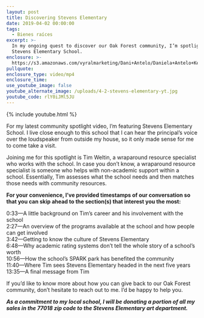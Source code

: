 ```yaml
---
layout: post
title: Discovering Stevens Elementary
date: 2019-04-02 00:00:00
tags:
  - Bienes raíces
excerpt: >-
  In my ongoing quest to discover our Oak Forest community, I’m spotlighting
  Stevens Elementary School.
enclosure: >-
  https://s3.amazonaws.com/vyralmarketing/Dani+Antelo/Daniela+Antelo+Keller+Williams+_+Discovering+Stevens+Elementary.mp4
pullquote:
enclosure_type: video/mp4
enclosure_time:
use_youtube_image: false
youtube_alternate_image: /uploads/4-2-stevens-elementary-yt.jpg
youtube_code: rlY0iJMl5JU
---
```


{% include youtube.html %}

For my latest community spotlight video, I’m featuring Stevens Elementary School. I live close enough to this school that I can hear the principal’s voice over the loudspeaker from outside my house, so it only made sense for me to come take a visit.&nbsp;

Joining me for this spotlight is Tim Weltin, a wraparound resource specialist who works with the school. In case you don’t know, a wraparound resource specialist is someone who helps with non-academic support within a school. Essentially, Tim assesses what the school needs and then matches those needs with community resources.

**For your convenience, I’ve provided timestamps of our conversation so that you can skip ahead to the section(s) that interest you the most:&nbsp;**

0:33—A little background on Tim’s career and his involvement with the school&nbsp;<br>2:27—An overview of the programs available at the school and how people can get involved<br>3:42—Getting to know the culture of Stevens Elementary&nbsp;<br>6:48—Why academic rating systems don’t tell the whole story of a school’s worth<br>10:56—How the school’s SPARK park has benefited the community<br>11:40—Where Tim sees Stevens Elementary headed in the next five years&nbsp;<br>13:35—A final message from Tim

If you’d like to know more about how you can give back to our Oak Forest community, don’t hesitate to reach out to me. I’d be happy to help you.

***As a commitment to my local school, I will be donating a portion of all my sales in the 77018 zip code to the Stevens Elementary art department.&nbsp;***
